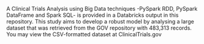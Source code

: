 A Clinical Trials Analysis using Big Data techniques -PySpark RDD, PySpark DataFrame and Spark SQL- is provided in a Databricks output in this repository. This study aims to develop a robust model by analysing a large dataset that was retrieved from the GOV repository with 483,313 records. You may view the CSV-formatted dataset at ClinicalTrials.gov
